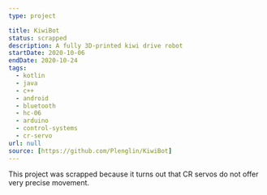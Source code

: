 ```yaml
---
type: project

title: KiwiBot
status: scrapped
description: A fully 3D-printed kiwi drive robot
startDate: 2020-10-06
endDate: 2020-10-24
tags:
  - kotlin
  - java
  - c++
  - android
  - bluetooth
  - hc-06
  - arduino
  - control-systems
  - cr-servo
url: null
source: [https://github.com/Plenglin/KiwiBot]
---
```


This project was scrapped because it turns out that CR servos do not offer very precise movement.
